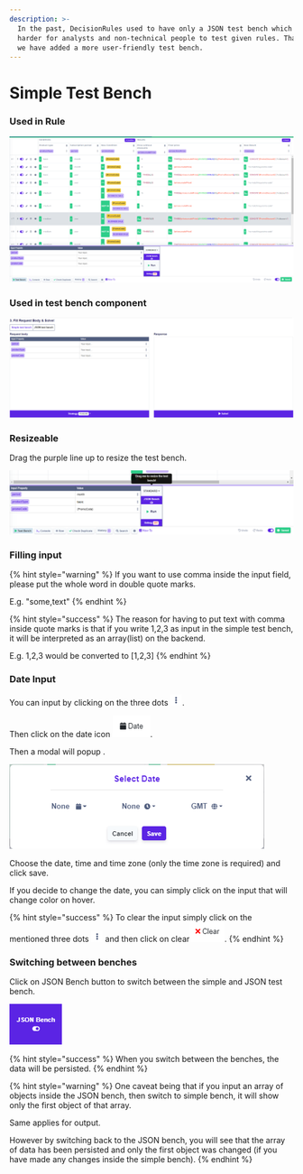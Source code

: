 ```yaml
---
description: >-
  In the past, DecisionRules used to have only a JSON test bench which made it
  harder for analysts and non-technical people to test given rules. That's why
  we have added a more user-friendly test bench.
---
```


# Simple Test Bench

### Used in Rule

![This test bench looks the same for all the rules.](../.gitbook/assets/simple-bench.png)

### Used in test bench component

![](../.gitbook/assets/inside-bench.png)

### Resizeable

Drag the purple line up to resize the test bench.

![](../.gitbook/assets/resize.png)

### Filling input

{% hint style="warning" %}
If you want to use comma inside the input field, please put the whole word in double quote marks.

E.g. "some,text"
{% endhint %}

{% hint style="success" %}
The reason for having to put text with comma inside quote marks is that if you write 1,2,3 as input in the simple test bench, it will be interpreted as an array(list) on the backend.&#x20;

E.g. 1,2,3 would be converted to \[1,2,3]
{% endhint %}

### Date Input

You can input by clicking on the three dots <img src="../.gitbook/assets/image (157).png" alt="" data-size="original">.

Then click on the date icon ![](<../.gitbook/assets/image (171).png>).

Then a modal will popup .

![](<../.gitbook/assets/image (188).png>)

Choose the date, time and time zone (only the time zone is required) and click save.

If you decide to change the date, you can simply click on the input that will change color on hover.

{% hint style="success" %}
To clear the input simply click on the mentioned three dots ![](<../.gitbook/assets/image (184).png>) and then click on clear![](<../.gitbook/assets/image (179).png>).
{% endhint %}

### Switching between benches

Click on JSON Bench button to switch between the simple and JSON test bench.

![](../.gitbook/assets/switch.png)

{% hint style="success" %}
When you switch between the benches, the data will be persisted.
{% endhint %}

{% hint style="warning" %}
One caveat being that if you input an array of objects inside the JSON bench, then switch to simple bench, it will show only the first object of that array.

Same applies for output.

However by switching back to the JSON bench, you will see that the array of data has been persisted and only the first object was changed (if you have made any changes inside the simple bench).
{% endhint %}

